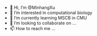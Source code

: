 - 👋 Hi, I’m @MinhangXu
- 👀 I’m interested in computational biology
- 🌱 I’m currently learning MSCB in CMU
- 💞️ I’m looking to collaborate on ...
- 📫 How to reach me ...

<!---
MinhangXu/MinhangXu is a ✨ special ✨ repository because its `README.md` (this file) appears on your GitHub profile.
You can click the Preview link to take a look at your changes.
--->
